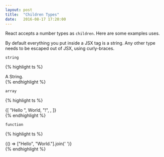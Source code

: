 ```yaml
---
layout: post
title:  "Children Types"
date:   2016-08-17 17:20:00
---
```


React accepts a number types as `children`. Here are some examples uses.

By default everything you put inside a JSX tag is a string. Any other type needs to be escaped out of JSX, using curly-braces.

`string`

{% highlight ts %}
<div>
  A String.
</div>
{% endhighlight %}

`array`

{% highlight ts %}
<div>
  {[
    "Hello ",
    <span>World</span>,
    "!",
  ,
  ]}
</div>
{% endhighlight %}

`function`

{% highlight ts %}
<div>
  {() => ["Hello", "World."].join(' ')}
</div>
{% endhighlight %}